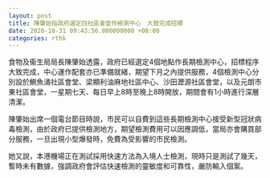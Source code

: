 ```yaml
---
layout: post
title: 陳肇始指政府選定四社區會堂作檢測中心　大致完成招標
date: 2020-10-31 09:43:56.000000000 +08:00
categories: rthk
---
```


食物及衞生局局長陳肇始透露，政府已經選定4個地點作長期檢測中心，招標程序大致完成，中心運作配套亦已準備就緒，期望下月之內提供服務，4個檢測中心分別設於鰂魚涌社區會堂、梁顯利油麻地社區中心、沙田瀝源社區會堂，以及元朗市東社區會堂，一星期七天、每日早上8時至晚上8時開放，期間會有1小時進行深層清潔。

陳肇始出席一個電台節目時說，市民可以自費到這些長期檢測中心接受新型冠狀病毒檢測，由於政府已提供檢測地方，期望檢測費用可以因應調低，當局亦會購買部分服務，一旦出現小型爆發時，免費為受影響的市民檢測。

她又說，本港機場正在測試採用快速方法為入境人士檢測，現時只是測試了幾天，暫時未有數據，強調政府會評估快速檢測的靈敏度和可靠性，嚴防輸入個案。
